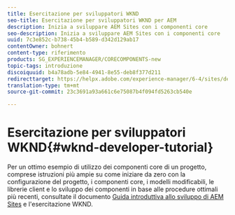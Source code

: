 ```yaml
---
title: Esercitazione per sviluppatori WKND
seo-title: Esercitazione per sviluppatori WKND per AEM
description: Inizia a sviluppare AEM Sites con i componenti core
seo-description: Inizia a sviluppare AEM Sites con i componenti core
uuid: 7c3e852c-b738-45b4-b589-d342d129ab17
contentOwner: bohnert
content-type: riferimento
products: SG_EXPERIENCEMANAGER/CORECOMPONENTS-new
topic-tags: introduzione
discoiquuid: b4a78adb-5e84-4941-8e55-deb8f377d211
redirecttarget: https://helpx.adobe.com/experience-manager/6-4/sites/developing/using/getting-started.html
translation-type: tm+mt
source-git-commit: 23c3691a93a661c6e75087b4f094fd5263cb540e

---
```



# Esercitazione per sviluppatori WKND{#wknd-developer-tutorial}

Per un ottimo esempio di utilizzo dei componenti core di un progetto, comprese istruzioni più ampie su come iniziare da zero con la configurazione del progetto, i componenti core, i modelli modificabili, le librerie client e lo sviluppo dei componenti in base alle procedure ottimali più recenti, consultate il documento [Guida introduttiva allo sviluppo di AEM Sites](https://docs.adobe.com/content/help/en/experience-manager-learn/getting-started-wknd-tutorial-develop/overview.html) e l'esercitazione WKND.
